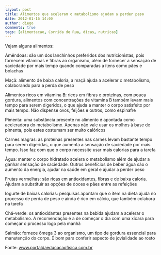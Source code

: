 ```yaml
---
layout: post
title: Alimentos que aceleram o metabolismo ajudam a perder peso
date: 2012-01-16 14:00
author: diego
comments: true
tags: [alimentacao, Corrida de Rua, dicas, nutricao]
---
```

Vejam alguns alimentos: 

Amêndoas: são um dos lanchinhos preferidos dos nutricionistas, pois fornecem vitaminas e fibras ao organismo, além de fornecer a sensação de saciedade por mais tempo quando comparadas a itens como pães e bolachas

Maçã: alimento de baixa caloria, a maçã ajuda a acelerar o metabolismo, colaborando para a perda de peso

Alimentos ricos em vitamina B: ricos em fibras e proteínas, com pouca gordura, alimentos com concentrações de vitamina B também levam mais tempo para serem digeridos, o que ajuda a manter o corpo satisfeito por mais tempo. Não dispense ovos, feijões e outros, como espinafre

Pimenta: uma substância presente no alimento é apontada como aceleradora do metabolismo. Apenas não vale usar os molhos à base de pimenta, pois estes costumam ser muito calóricos

Carnes magras: as proteínas presentes nas carnes levam bastante tempo para serem digeridas, o que aumenta a sensação de saciedade por mais tempo. Isso faz com que o corpo necessite usar mais calorias para a tarefa

Água: manter o corpo hidratado acelera o metabolismo além de ajudar a ganhar sensação de saciedade. Outros benefícios de beber água são o aumento da energia, ajudar na saúde em geral e ajudar a perder peso

Frutas vermelhas: são ricas em antioxidantes, fibras e de baixa caloria. Ajudam a substituir as opções de doces e pães entre as refeições

Iogurte de baixas calorias: pesquisas apontam que o item na dieta ajuda no processo de perda de peso e ainda é rico em cálcio, que também colabora na tarefa

Chá-verde: os antioxidantes presentes na bebida ajudam a acelerar o metabolismo. A recomendação é a de começar o dia com uma xícara para começar o processo logo pela manhã

Salmão: fornece ômega 3 ao organismo, um tipo de gordura essencial para manutenção do corpo. É bom para conferir aspecto de jovialidade ao rosto

Fonte: www.portaldaeducacaofisica.com.br
